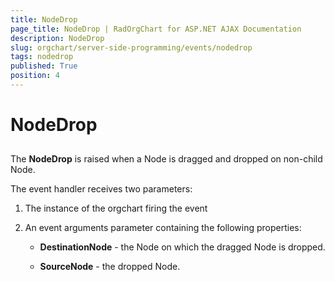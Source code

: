 ```yaml
---
title: NodeDrop
page_title: NodeDrop | RadOrgChart for ASP.NET AJAX Documentation
description: NodeDrop
slug: orgchart/server-side-programming/events/nodedrop
tags: nodedrop
published: True
position: 4
---
```


# NodeDrop



## 

The **NodeDrop** is raised when a Node is dragged and dropped on non-child Node.

The event handler receives two parameters:

1. The instance of the orgchart firing the event

2. An event arguments parameter containing the following properties:

	* **DestinationNode** - the Node on which the dragged Node is dropped.

	* **SourceNode** - the dropped Node.
